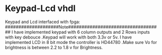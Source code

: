 # Keypad-Lcd vhdl
Keypad and Lcd interfaced with fpga:
####################Note###################################
I have implemented keypad with 6 column outputs and 2 Rows inputs with key debouce .Keypad will work with both 3.3v or 5v.
I have implemented LCD in 8 bit mode the controller is HD44780 .Make sure Vo for brightness is between 2.2 to 1.8 v for Brightness.

